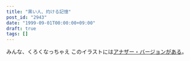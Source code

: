 ```yaml
---
title: "黒い人、灼ける記憶"
post_id: "2943"
date: "1999-09-01T00:00:00+09:00"
draft: true
tags: []
---
```



みんな、くろくなっちゃえ このイラストには[アナザー・バージョンがある](https://danmaq.com/cats_photo_white)。
